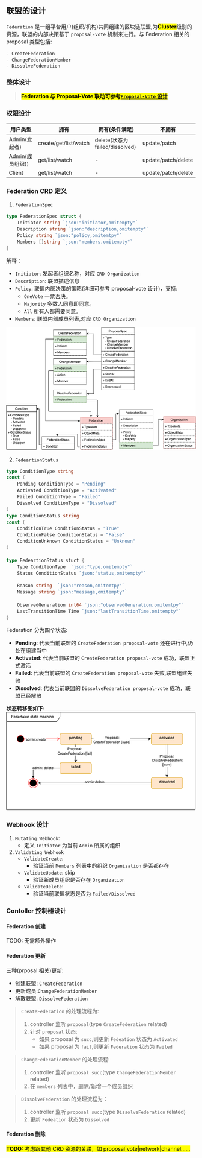 ## **联盟的设计**

`Federation` 是一组平台用户(组织/机构)共同组建的区块链联盟,为<mark>**Cluster**</mark>级别的资源，联盟的内部决策基于 `proposal-vote` 机制来进行。与 Federation 相关的 proposal 类型包括:

```
- CreateFederation  
- ChangeFederationMember  
- DissolveFederation  
```

### **整体设计**

> <mark>**Federation 与 Proposal-Vote 联动可参考[`Proposal-Vote` 设计](proposal-vote-design.md)**</mark>

### **权限设计**

| 用户类型         | 拥有                  | 拥有(条件满足)                  | 不拥有              |
| ---------------- | --------------------- | ------------------------------- | ------------------- |
| Admin(发起者)    | create/get/list/watch | delete(状态为 failed/dissolved) | update/patch        |
| Admin(成员组织)) | get/list/watch        | -                               | update/patch/delete |
| Client           | get/list/watch        | -                               | update/patch/delete |

### Federation CRD 定义

1. `FederationSpec`

```go
type FederationSpec struct {
    Initiator string `json:"initiator,omitempty"`
    Description string `json:"description,omitempty"`
    Policy string `json:"policy,omitemtpy"` 
    Members []string `json:"members,omitempty"`  
}
```

解释：

- `Initiator`: 发起者组织名称，对应 `CRD Organization`
- `Description`: 联盟描述信息
- `Policy`: 联盟内部决策的策略(详细可参考 proposal-vote 设计)，支持:
  - `OneVote`  一票否决。
  - `Majority` 多数人同意即同意。
  - `All` 所有人都需要同意。
- `Members`: 联盟内部成员列表,对应 `CRD Organization`

![Federation-Proposal-Vote](./images/federation-crd.png)

2. `FedeartionStatus`

```go
type ConditionType string
const (
    Pending ConditionType = "Pending"
    Activated ConditionType = "Activated"
    Failed ConditionType = "Failed"
    Dissolved ConditionType = "Dissolved"
)
type ConditionStatus string
const (
    ConditionTrue ConditionStatus = "True"
    ConditionFalse ConditionStatus = "False"
    ConditionUnknown ConditionStatus = "Unknown"
)

type FedeartionStatus stuct {
    Type ConditionType  `json:"type,omitempty"`
    Status ConditionStatus `json:"status,omitempty"`

    Reason string  `json:"reason,omitemtpy"`
    Message string `json:"message,omitempty"`

    ObservedGeneration int64 `json:"observedGeneration,omitemtpy"`
    LastTransitionTime Time `json:"lastTransitionTime,omitempty"`
}

```

Federation 分为四个状态:

- **Pending**: 代表当前联盟的 `CreateFederation proposal-vote` 还在进行中,仍处在组建当中
- **Activated**: 代表当前联盟的 `CreateFederation proposal-vote` 成功，联盟正式激活
- **Failed**: 代表当前联盟的 `CreateFederation proposal-vote` 失败,联盟组建失败
- **Dissolved**: 代表当前联盟的 `DissolveFederation proposal-vote` 成功，联盟已经解散

**状态转移图如下:**
![federation-state-transition](./images/federation-state-transition.png)

### **Webhook 设计**

1. `Mutating Webhook`:
   - 定义 `Initiator` 为当前 `Admin` 所属的组织
2. `Validating Webhook`
   - `ValidateCreate`:
     - 验证当前 `Members` 列表中的组织 `Organization` 是否都存在
   - `ValidateUpdate`: skip
     - 验证新成员组织是否存在 `Organization`
   - `ValidateDelete`:
     - 验证当前联盟状态是否为 `Failed/Dissolved`

### **Contoller 控制器设计**

#### **Federation 创建**

TODO: 无需额外操作

#### **Federation 更新**

三种(prposal 相关)更新:

- 创建联盟: `CreateFederation`
- 更新成员:`ChangeFederationMember`
- 解散联盟: `DissolveFederation`

> `CreateFederation` 的处理流程为:
>
> 1. controller 监听 `proposal`(type `CreateFederation` related)
> 2. 针对 `proposal` 状态:
>    - 如果 proposal 为 `succ`,则更新 `Fedeation` 状态为 `Activated`
>    - 如果 proposal 为 `fail`,则更新 `Federation` 状态为 `Failed`

> `ChangeFederationMember` 的处理流程:
>
> 1. controller 监听 `proposal succ`(type `ChangeFederationMember` related)
> 2. 在 `members` 列表中，删除/新增一个成员组织

> `DissolveFederation` 的处理流程为：
>
> 1. controller 监听 `proposal succ`(type `DissolveFederation` related)
> 2. 更新 `Fedeation` 状态为 `Dissolved`

#### **Federation 删除**

<mark> **TODO:** 考虑跟其他 CRD 资源的关联，如 proposal|vote|network|channel......</mark>
